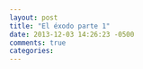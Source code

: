 ```yaml
---
layout: post
title: "El éxodo parte 1"
date: 2013-12-03 14:26:23 -0500
comments: true
categories: 
---
```

